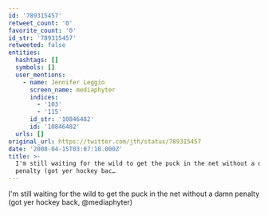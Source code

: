 ```yaml
---
id: '789315457'
retweet_count: '0'
favorite_count: '0'
id_str: '789315457'
retweeted: false
entities:
  hashtags: []
  symbols: []
  user_mentions:
    - name: Jennifer Leggio
      screen_name: mediaphyter
      indices:
        - '103'
        - '115'
      id_str: '10846482'
      id: '10846482'
  urls: []
original_url: https://twitter.com/jth/status/789315457
date: '2008-04-15T03:07:10.000Z'
title: >-
  I'm still waiting for the wild to get the puck in the net without a damn
  penalty (got yer hockey bac…
---
```


I'm still waiting for the wild to get the puck in the net without a damn penalty (got yer hockey back, @mediaphyter)